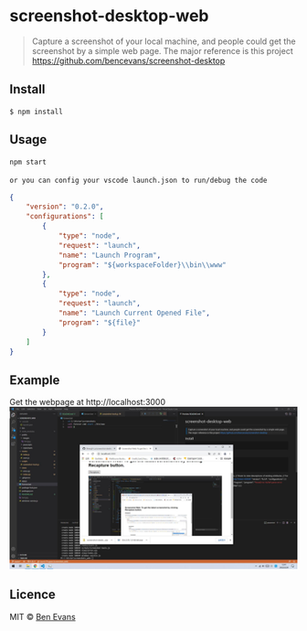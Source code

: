 # screenshot-desktop-web

> Capture a screenshot of your local machine, and people could get the screenshot by a simple web page.
  The major reference is this project https://github.com/bencevans/screenshot-desktop
## Install
    $ npm install
## Usage
    npm start

    or you can config your vscode launch.json to run/debug the code
```json
{
    "version": "0.2.0",
    "configurations": [
        {
            "type": "node",
            "request": "launch",
            "name": "Launch Program",
            "program": "${workspaceFolder}\\bin\\www"
        },
        {
            "type": "node",
            "request": "launch",
            "name": "Launch Current Opened File",
            "program": "${file}"
        }
    ]
}
```

## Example
Get the webpage at http://localhost:3000
![image](./public/images/screenshot-example.jpg)

## Licence

MIT &copy; [Ben Evans](https://bencevans.io)
